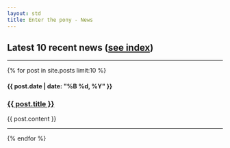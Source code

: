 ```yaml
---
layout: std
title: Enter the pony - News
---
```


<div>
 <h2>Latest 10 recent news (<a href="{{ site.url }}/news/archive.html">see index</a>)</h2>
 <hr>
 {% for post in site.posts limit:10 %}
 <h4>{{ post.date | date: "%B %d, %Y" }}</h4>
 <h3><a href="{{ post.url }}">{{ post.title }}</a></h3>
 {{ post.content }}
 <hr>
 {% endfor %}
</div>
